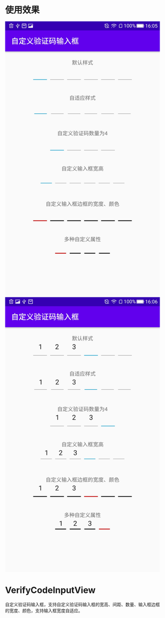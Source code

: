# 使用效果

![使用效果图——未输入](/screenshot/自定义验证码输入框使用示例1.jpg)
![使用效果图——已输入](/screenshot/自定义验证码输入框使用示例2.jpg)

# VerifyCodeInputView

自定义验证码输入框，支持自定义验证码输入框的宽高、间距、数量、输入框边框的宽度、颜色，支持输入框宽度自适应。

